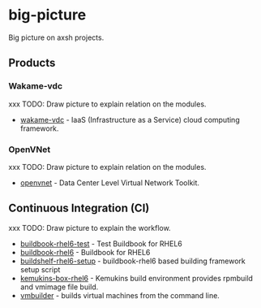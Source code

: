 big-picture
===========

Big picture on axsh projects.

## Products

### Wakame-vdc

xxx TODO: Draw picture to explain relation on the modules.

* [wakame-vdc](https://github.com/axsh/wakame-vdc) - IaaS (Infrastructure as a Service) cloud computing framework.

### OpenVNet

xxx TODO: Draw picture to explain relation on the modules.

* [openvnet](https://github.com/axsh/openvnet) - Data Center Level Virtual Network Toolkit.

## Continuous Integration (CI)

xxx TODO: Draw picture to explain the workflow.

* [buildbook-rhel6-test](https://github.com/hansode/buildbook-rhel6-test) - Test Buildbook for RHEL6
* [buildbook-rhel6](https://github.com/hansode/buildbook-rhel6) - Buildbook for RHEL6
* [buildshelf-rhel6-setup](https://github.com/hansode/buildshelf-rhel6-setup) - buildbook-rhel6 based building framework setup script
* [kemukins-box-rhel6](https://github.com/wakameci/kemukins-box-rhel6) - Kemukins build environment provides rpmbuild and vmimage file build.
* [vmbuilder](https://github.com/hansode/vmbuilder) - builds virtual machines from the command line.
